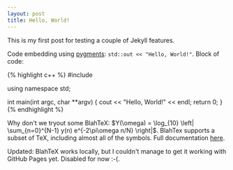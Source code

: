 ```yaml
---
layout: post
title: Hello, World!
---
```


This is my first post for testing a couple of Jekyll features.

Code embedding using [pygments](http://pygments.org/): `std::out << "Hello, World!"`. Block of code:

{% highlight c++ %}
#include <iostream>

using namespace std;

int main(int argc, char **argv) {
  cout << "Hello, World!" << endl;
  return 0;
}
{% endhighlight %}

Why don't we tryout some BlahTeX: $Y(\omega) = \log_{10} \left| \sum_{n=0}^{N-1}
y(n) e^{-2\pi\omega n/N} \right|$. BlahTex supports a subset of TeX, including
almost all of the symbols. Full documentation [here](http://gva.noekeon.org/blahtexml/blahtexml-0.9-doc.pdf).

Updated: BlahTeX works locally, but I couldn't manage to get it working with
GitHub Pages yet. Disabled for now :-(.
